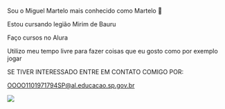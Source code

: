 
Sou o Miguel Martelo mais conhecido como Martelo 🥇

Estou cursando legião Mirim de Bauru

Faço cursos no Alura

Utilizo meu tempo livre para fazer coisas que eu gosto como por exemplo jogar

SE TIVER INTERESSADO ENTRE EM CONTATO COMIGO POR:

OOOO1101971794SP@al.educacao.sp.gov.br

![](https://media.giphy.com/media/UO5elnTqo4vSg/giphy.gif?cid=790b7611wpudv4r2eee95o5ekya8m7e1hun2ujfpk2ys32pg&ep=v1_gifs_search&rid=giphy.gif&ct=g)
